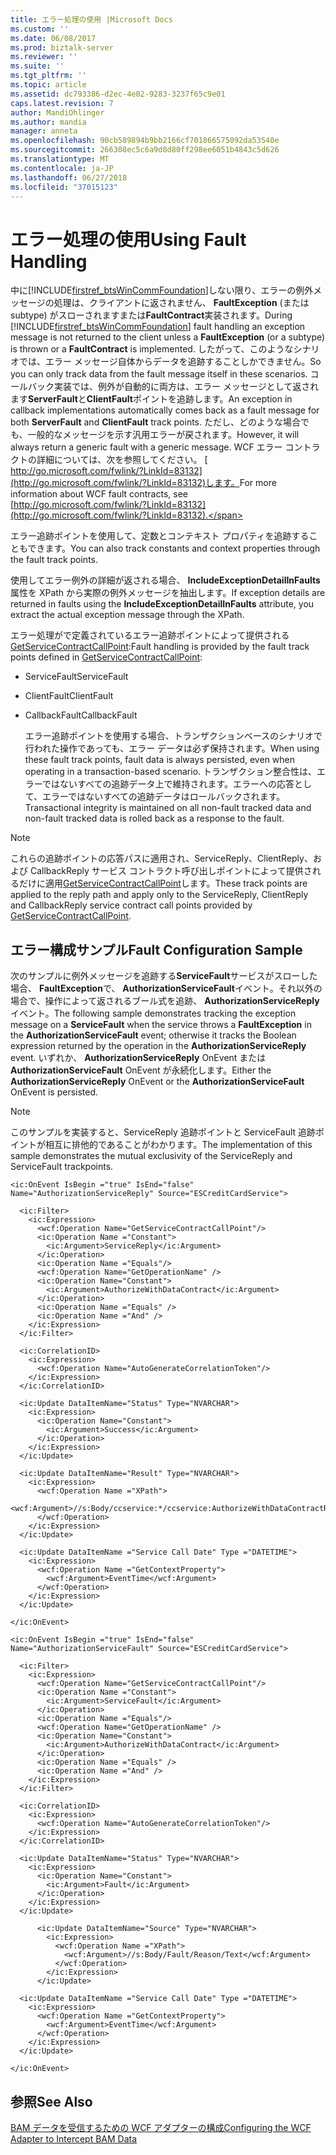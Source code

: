 ```yaml
---
title: エラー処理の使用 |Microsoft Docs
ms.custom: ''
ms.date: 06/08/2017
ms.prod: biztalk-server
ms.reviewer: ''
ms.suite: ''
ms.tgt_pltfrm: ''
ms.topic: article
ms.assetid: dc793386-d2ec-4e02-9283-3237f65c9e01
caps.latest.revision: 7
author: MandiOhlinger
ms.author: mandia
manager: anneta
ms.openlocfilehash: 90cb589894b9bb2166cf701866575092da53540e
ms.sourcegitcommit: 266308ec5c6a9d8d80ff298ee6051b4843c5d626
ms.translationtype: MT
ms.contentlocale: ja-JP
ms.lasthandoff: 06/27/2018
ms.locfileid: "37015123"
---
```

# <a name="using-fault-handling"></a><span data-ttu-id="82a8b-102">エラー処理の使用</span><span class="sxs-lookup"><span data-stu-id="82a8b-102">Using Fault Handling</span></span>
<span data-ttu-id="82a8b-103">中に[!INCLUDE[firstref_btsWinCommFoundation](../includes/firstref-btswincommfoundation-md.md)]しない限り、エラーの例外メッセージの処理は、クライアントに返されません、 **FaultException** (または subtype) がスローされますまたは**FaultContract**実装されます。</span><span class="sxs-lookup"><span data-stu-id="82a8b-103">During [!INCLUDE[firstref_btsWinCommFoundation](../includes/firstref-btswincommfoundation-md.md)] fault handling an exception message is not returned to the client unless a **FaultException** (or a subtype) is thrown or a **FaultContract** is implemented.</span></span> <span data-ttu-id="82a8b-104">したがって、このようなシナリオでは、エラー メッセージ自体からデータを追跡することしかできません。</span><span class="sxs-lookup"><span data-stu-id="82a8b-104">So you can only track data from the fault message itself in these scenarios.</span></span> <span data-ttu-id="82a8b-105">コールバック実装では、例外が自動的に両方は、エラー メッセージとして返されます**ServerFault**と**ClientFault**ポイントを追跡します。</span><span class="sxs-lookup"><span data-stu-id="82a8b-105">An exception in callback implementations automatically comes back as a fault message for both **ServerFault** and **ClientFault** track points.</span></span> <span data-ttu-id="82a8b-106">ただし、どのような場合でも、一般的なメッセージを示す汎用エラーが戻されます。</span><span class="sxs-lookup"><span data-stu-id="82a8b-106">However, it will always return a generic fault with a generic message.</span></span> <span data-ttu-id="82a8b-107">WCF エラー コントラクトの詳細については、次を参照してください。 [ http://go.microsoft.com/fwlink/?LinkId=83132](http://go.microsoft.com/fwlink/?LinkId=83132)します。</span><span class="sxs-lookup"><span data-stu-id="82a8b-107">For more information about WCF fault contracts, see [http://go.microsoft.com/fwlink/?LinkId=83132](http://go.microsoft.com/fwlink/?LinkId=83132).</span></span>  
  
 <span data-ttu-id="82a8b-108">エラー追跡ポイントを使用して、定数とコンテキスト プロパティを追跡することもできます。</span><span class="sxs-lookup"><span data-stu-id="82a8b-108">You can also track constants and context properties through the fault track points.</span></span>  
  
 <span data-ttu-id="82a8b-109">使用してエラー例外の詳細が返される場合、 **IncludeExceptionDetailInFaults**属性を XPath から実際の例外メッセージを抽出します。</span><span class="sxs-lookup"><span data-stu-id="82a8b-109">If exception details are returned in faults using the **IncludeExceptionDetailInFaults** attribute, you extract the actual exception message through the XPath.</span></span>  
  
 <span data-ttu-id="82a8b-110">エラー処理がで定義されているエラー追跡ポイントによって提供される[GetServiceContractCallPoint](../core/getservicecontractcallpoint.md):</span><span class="sxs-lookup"><span data-stu-id="82a8b-110">Fault handling is provided by the fault track points defined in [GetServiceContractCallPoint](../core/getservicecontractcallpoint.md):</span></span>  
  
- <span data-ttu-id="82a8b-111">ServiceFault</span><span class="sxs-lookup"><span data-stu-id="82a8b-111">ServiceFault</span></span>  
  
- <span data-ttu-id="82a8b-112">ClientFault</span><span class="sxs-lookup"><span data-stu-id="82a8b-112">ClientFault</span></span>  
  
- <span data-ttu-id="82a8b-113">CallbackFault</span><span class="sxs-lookup"><span data-stu-id="82a8b-113">CallbackFault</span></span>  
  
  <span data-ttu-id="82a8b-114">エラー追跡ポイントを使用する場合、トランザクションベースのシナリオで行われた操作であっても、エラー データは必ず保持されます。</span><span class="sxs-lookup"><span data-stu-id="82a8b-114">When using these fault track points, fault data is always persisted, even when operating in a transaction-based scenario.</span></span> <span data-ttu-id="82a8b-115">トランザクション整合性は、エラーではないすべての追跡データ上で維持されます。エラーへの応答として、エラーではないすべての追跡データはロールバックされます。</span><span class="sxs-lookup"><span data-stu-id="82a8b-115">Transactional integrity is maintained on all non-fault tracked data and non-fault tracked data is rolled back as a response to the fault.</span></span>  
  
> [!NOTE]
>  <span data-ttu-id="82a8b-116">これらの追跡ポイントの応答パスに適用され、ServiceReply、ClientReply、および CallbackReply サービス コントラクト呼び出しポイントによって提供されるだけに適用[GetServiceContractCallPoint](../core/getservicecontractcallpoint.md)します。</span><span class="sxs-lookup"><span data-stu-id="82a8b-116">These track points are applied to the reply path and apply only to the ServiceReply, ClientReply and CallbackReply service contract call points provided by [GetServiceContractCallPoint](../core/getservicecontractcallpoint.md).</span></span>  
  
## <a name="fault-configuration-sample"></a><span data-ttu-id="82a8b-117">エラー構成サンプル</span><span class="sxs-lookup"><span data-stu-id="82a8b-117">Fault Configuration Sample</span></span>  
 <span data-ttu-id="82a8b-118">次のサンプルに例外メッセージを追跡する**ServiceFault**サービスがスローした場合、 **FaultException**で、 **AuthorizationServiceFault**イベント。それ以外の場合で、操作によって返されるブール式を追跡、 **AuthorizationServiceReply**イベント。</span><span class="sxs-lookup"><span data-stu-id="82a8b-118">The following sample demonstrates tracking the exception message on a **ServiceFault** when the service throws a **FaultException** in the **AuthorizationServiceFault** event; otherwise it tracks the Boolean expression returned by the operation in the **AuthorizationServiceReply** event.</span></span> <span data-ttu-id="82a8b-119">いずれか、 **AuthorizationServiceReply** OnEvent または**AuthorizationServiceFault** OnEvent が永続化します。</span><span class="sxs-lookup"><span data-stu-id="82a8b-119">Either the **AuthorizationServiceReply** OnEvent or the **AuthorizationServiceFault** OnEvent is persisted.</span></span>  
  
> [!NOTE]
>  <span data-ttu-id="82a8b-120">このサンプルを実装すると、ServiceReply 追跡ポイントと ServiceFault 追跡ポイントが相互に排他的であることがわかります。</span><span class="sxs-lookup"><span data-stu-id="82a8b-120">The implementation of this sample demonstrates the mutual exclusivity of the ServiceReply and ServiceFault trackpoints.</span></span>  
  
```  
<ic:OnEvent IsBegin ="true" IsEnd="false" Name="AuthorizationServiceReply" Source="ESCreditCardService">  
  
  <ic:Filter>  
    <ic:Expression>  
      <wcf:Operation Name="GetServiceContractCallPoint"/>  
      <ic:Operation Name ="Constant">  
        <ic:Argument>ServiceReply</ic:Argument>  
      </ic:Operation>  
      <ic:Operation Name ="Equals"/>  
      <wcf:Operation Name="GetOperationName" />  
      <ic:Operation Name="Constant">  
        <ic:Argument>AuthorizeWithDataContract</ic:Argument>  
      </ic:Operation>  
      <ic:Operation Name ="Equals" />  
      <ic:Operation Name ="And" />  
    </ic:Expression>  
  </ic:Filter>  
  
  <ic:CorrelationID>  
    <ic:Expression>  
      <wcf:Operation Name="AutoGenerateCorrelationToken"/>  
    </ic:Expression>  
  </ic:CorrelationID>  
  
  <ic:Update DataItemName="Status" Type="NVARCHAR">  
    <ic:Expression>  
      <ic:Operation Name="Constant">  
        <ic:Argument>Success</ic:Argument>  
      </ic:Operation>  
    </ic:Expression>  
  </ic:Update>  
  
  <ic:Update DataItemName="Result" Type="NVARCHAR">  
    <ic:Expression>  
      <wcf:Operation Name ="XPath">  
        <wcf:Argument>//s:Body/ccservice:*/ccservice:AuthorizeWithDataContractResult</wcf:Argument>  
      </wcf:Operation>  
    </ic:Expression>  
  </ic:Update>  
  
  <ic:Update DataItemName ="Service Call Date" Type ="DATETIME">  
    <ic:Expression>  
      <wcf:Operation Name ="GetContextProperty">  
        <wcf:Argument>EventTime</wcf:Argument>  
      </wcf:Operation>  
    </ic:Expression>  
  </ic:Update>  
  
</ic:OnEvent>  
  
<ic:OnEvent IsBegin ="true" IsEnd="false" Name="AuthorizationServiceFault" Source="ESCreditCardService">  
  
  <ic:Filter>  
    <ic:Expression>  
      <wcf:Operation Name="GetServiceContractCallPoint"/>  
      <ic:Operation Name ="Constant">  
        <ic:Argument>ServiceFault</ic:Argument>  
      </ic:Operation>  
      <ic:Operation Name ="Equals"/>  
      <wcf:Operation Name="GetOperationName" />  
      <ic:Operation Name="Constant">  
        <ic:Argument>AuthorizeWithDataContract</ic:Argument>  
      </ic:Operation>  
      <ic:Operation Name ="Equals" />  
      <ic:Operation Name ="And" />  
    </ic:Expression>  
  </ic:Filter>  
  
  <ic:CorrelationID>  
    <ic:Expression>  
      <wcf:Operation Name="AutoGenerateCorrelationToken"/>  
    </ic:Expression>  
  </ic:CorrelationID>  
  
  <ic:Update DataItemName="Status" Type="NVARCHAR">  
    <ic:Expression>  
      <ic:Operation Name="Constant">  
        <ic:Argument>Fault</ic:Argument>  
      </ic:Operation>  
    </ic:Expression>  
  </ic:Update>  
  
      <ic:Update DataItemName="Source" Type="NVARCHAR">  
        <ic:Expression>  
          <wcf:Operation Name ="XPath">  
            <wcf:Argument>//s:Body/Fault/Reason/Text</wcf:Argument>  
          </wcf:Operation>  
        </ic:Expression>  
      </ic:Update>  
  
  <ic:Update DataItemName ="Service Call Date" Type ="DATETIME">  
    <ic:Expression>  
      <wcf:Operation Name ="GetContextProperty">  
        <wcf:Argument>EventTime</wcf:Argument>  
      </wcf:Operation>  
    </ic:Expression>  
  </ic:Update>  
  
</ic:OnEvent>  
```  
  
## <a name="see-also"></a><span data-ttu-id="82a8b-121">参照</span><span class="sxs-lookup"><span data-stu-id="82a8b-121">See Also</span></span>  
 [<span data-ttu-id="82a8b-122">BAM データを受信するための WCF アダプターの構成</span><span class="sxs-lookup"><span data-stu-id="82a8b-122">Configuring the WCF Adapter to Intercept BAM Data</span></span>](../core/configuring-the-wcf-adapter-to-intercept-bam-data.md)